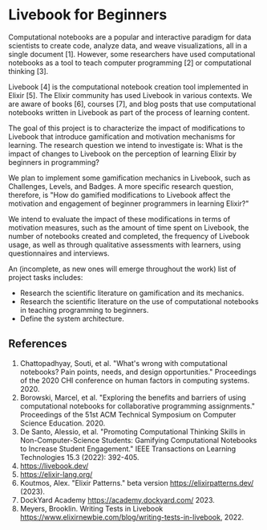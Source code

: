 # Livebook for Beginners

Computational notebooks are a popular and interactive paradigm for data scientists to create code, analyze data, and weave visualizations, all in a single document [1]. However, some researchers have used computational notebooks as a tool to teach computer programming [2] or computational thinking [3].

Livebook [4] is the computational notebook creation tool implemented in Elixir [5]. The Elixir community has used Livebook in various contexts. We are aware of books [6], courses [7], and blog posts that use computational notebooks written in Livebook as part of the process of learning content.

The goal of this project is to characterize the impact of modifications to Livebook that introduce gamification and motivation mechanisms for learning. The research question we intend to investigate is: What is the impact of changes to Livebook on the perception of learning Elixir by beginners in programming?

We plan to implement some gamification mechanics in Livebook, such as Challenges, Levels, and Badges. A more specific research question, therefore, is "How do gamified modifications to Livebook affect the motivation and engagement of beginner programmers in learning Elixir?"

We intend to evaluate the impact of these modifications in terms of motivation measures, such as the amount of time spent on Livebook, the number of notebooks created and completed, the frequency of Livebook usage, as well as through qualitative assessments with learners, using questionnaires and interviews.

An (incomplete, as new ones will emerge throughout the work) list of project tasks includes:

- Research the scientific literature on gamification and its mechanics.
- Research the scientific literature on the use of computational notebooks in teaching programming to beginners.
- Define the system architecture.

## References

1.  Chattopadhyay, Souti, et al. "What's wrong with computational notebooks? Pain points, needs, and design opportunities." Proceedings of the 2020 CHI conference on human factors in computing systems. 2020. 
2.  Borowski, Marcel, et al. "Exploring the benefits and barriers of using computational notebooks for collaborative programming assignments." Proceedings of the 51st ACM Technical Symposium on Computer Science Education. 2020.
3.  De Santo, Alessio, et al. "Promoting Computational Thinking Skills in Non-Computer-Science Students: Gamifying Computational Notebooks to Increase Student Engagement." IEEE Transactions on Learning Technologies 15.3 (2022): 392-405.
4.  <https://livebook.dev/> 
5.  <https://elixir-lang.org/> 
6.  Koutmos, Alex. "Elixir Patterns." beta version <https://elixirpatterns.dev/> (2023).
7.  DockYard Academy <https://academy.dockyard.com/> 2023.
8. Meyers, Brooklin. Writing Tests in Livebook <https://www.elixirnewbie.com/blog/writing-tests-in-livebook>, 2022.

